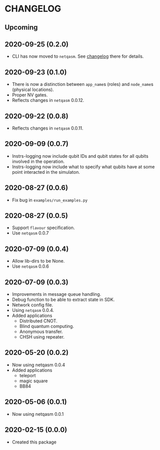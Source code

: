 CHANGELOG
=========

Upcoming
--------

2020-09-25 (0.2.0)
------------------
- CLI has now moved to `netqasm`.
  See [changelog](https://gitlab.tudelft.nl/qinc-wehner/netqasm/netqasm/-/blob/master/CHANGELOG.md) there for details.

2020-09-23 (0.1.0)
------------------
- There is now a distinction between `app_name`s (roles) and `node_name`s (physical locations).
- Proper NV gates.
- Reflects changes in `netqasm` 0.0.12.

2020-09-22 (0.0.8)
------------------
- Reflects changes in `netqasm` 0.0.11.

2020-09-09 (0.0.7)
------------------
- Instrs-logging now include qubit IDs and qubit states for all qubits involved in the operation.
- Instrs-logging now include what to specify what qubits have at some point interacted in the simulaton.

2020-08-27 (0.0.6)
------------------
- Fix bug in `examples/run_examples.py`

2020-08-27 (0.0.5)
------------------
- Support `flavour` specification.
- Use `netqasm` 0.0.7

2020-07-09 (0.0.4)
------------------
- Allow lib-dirs to be None.
- Use `netqasm` 0.0.6

2020-07-09 (0.0.3)
------------------
- Improvements in message queue handling.
- Debug function to be able to extract state in SDK.
- Network config file.
- Using `netqasm` 0.0.4.
- Added applications
  - Distributed CNOT.
  - Blind quantum computing.
  - Anonymous transfer.
  - CHSH using repeater.

2020-05-20 (0.0.2)
------------------
- Now using netqasm 0.0.4
- Added applications
  - teleport
  - magic square
  - BB84

2020-05-06 (0.0.1)
------------------
- Now using netqasm 0.0.1

2020-02-15 (0.0.0)
------------------
- Created this package
